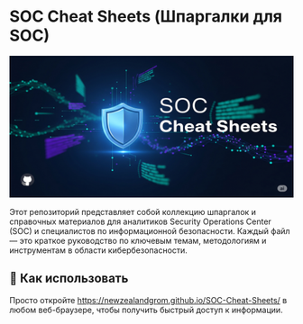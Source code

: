 # SOC Cheat Sheets (Шпаргалки для SOC)
![SOC Cheat Sheets Banner](https://github.com/newzealandgrom/SOC-Cheat-Sheets/blob/master/soc.png)

Этот репозиторий представляет собой коллекцию шпаргалок и справочных материалов для аналитиков Security Operations Center (SOC) и специалистов по информационной безопасности. Каждый файл — это краткое руководство по ключевым темам, методологиям и инструментам в области кибербезопасности.


## 🚀 Как использовать

Просто откройте https://newzealandgrom.github.io/SOC-Cheat-Sheets/ в любом веб-браузере, чтобы получить быстрый доступ к информации.

